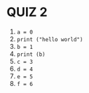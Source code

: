 # QUIZ 2

1. `a = 0`
2. `print ("hello world")`
3. `b = 1`
4. `print (b)`
5. `c = 3`
6. `d = 4`
7. `e = 5`
8. `f = 6`

